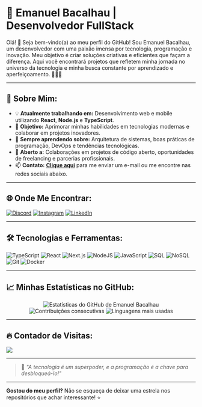 # 🌟 Emanuel Bacalhau | Desenvolvedor FullStack

Olá! 👋 Seja bem-vindo(a) ao meu perfil do GitHub! Sou Emanuel Bacalhau, um desenvolvedor com uma paixão imensa por tecnologia, programação e inovação. Meu objetivo é criar soluções criativas e eficientes que façam a diferença. Aqui você encontrará projetos que refletem minha jornada no universo da tecnologia e minha busca constante por aprendizado e aperfeiçoamento. 🚀👨‍💻

---

## 🚀 Sobre Mim:
- 💡 **Atualmente trabalhando em:** Desenvolvimento web e mobile utilizando **React**, **Node.js** e **TypeScript**.
- 🎯 **Objetivo:** Aprimorar minhas habilidades em tecnologias modernas e colaborar em projetos inovadores.
- 🌱 **Sempre aprendendo sobre:** Arquitetura de sistemas, boas práticas de programação, DevOps e tendências tecnológicas.
- 🤝 **Aberto a:** Colaborações em projetos de código aberto, oportunidades de freelancing e parcerias profissionais.
- 📫 **Contato:** [**Clique aqui**](mailto:carlosemanuelbatistabacalhau@gmail.com) para me enviar um e-mail ou me encontre nas redes sociais abaixo.

---

## 🌐 Onde Me Encontrar:
[![Discord](https://img.shields.io/badge/Discord-%237289DA.svg?logo=discord&logoColor=white)](https://discord.com/users/Bacalhau#1867) 
[![Instagram](https://img.shields.io/badge/Instagram-%23E4405F.svg?logo=Instagram&logoColor=white)](https://www.instagram.com/emanuelbacalhau_) 
[![LinkedIn](https://img.shields.io/badge/LinkedIn-%230077B5.svg?logo=linkedin&logoColor=white)](www.linkedin.com/in/emanuel-bacalhau)

---

## 🛠️ Tecnologias e Ferramentas:
![TypeScript](https://img.shields.io/badge/TypeScript-%23007ACC.svg?style=for-the-badge&logo=typescript&logoColor=white) 
![React](https://img.shields.io/badge/React-%2320232a.svg?style=for-the-badge&logo=react&logoColor=%2361DAFB) 
![Next.js](https://img.shields.io/badge/Next.js-%23000000.svg?style=for-the-badge&logo=next.js&logoColor=white) 
![NodeJS](https://img.shields.io/badge/Node.js-6DA55F?style=for-the-badge&logo=node.js&logoColor=white) 
![JavaScript](https://img.shields.io/badge/JavaScript-%23323330.svg?style=for-the-badge&logo=javascript&logoColor=%23F7DF1E) 
![SQL](https://img.shields.io/badge/SQL-%2300f.svg?style=for-the-badge&logo=mysql&logoColor=white) 
![NoSQL](https://img.shields.io/badge/NoSQL-%23ea2b2b.svg?style=for-the-badge&logo=mongodb&logoColor=white) 
![Git](https://img.shields.io/badge/Git-%23F05033.svg?style=for-the-badge&logo=git&logoColor=white) 
![Docker](https://img.shields.io/badge/Docker-%232496ED.svg?style=for-the-badge&logo=docker&logoColor=white)

---

## 📈 Minhas Estatísticas no GitHub:
<div align="center">
  <img src="https://github-readme-stats.vercel.app/api?username=EmanuelBacalhau&theme=radical&hide_border=false&include_all_commits=true&count_private=true" alt="Estatísticas do GitHub de Emanuel Bacalhau">
  <img src="https://github-readme-streak-stats.herokuapp.com/?user=EmanuelBacalhau&theme=radical&hide_border=false" alt="Contribuições consecutivas">
  <img src="https://github-readme-stats.vercel.app/api/top-langs/?username=EmanuelBacalhau&theme=radical&hide_border=false&include_all_commits=true&count_private=true&layout=compact" alt="Linguagens mais usadas">
</div>

---

## 🔥 Contador de Visitas:
[![](https://visitcount.itsvg.in/api?id=EmanuelBacalhau&icon=5&color=6)](https://visitcount.itsvg.in)

---

> 🌟 *"A tecnologia é um superpoder, e a programação é a chave para desbloqueá-lo!"*

---

**Gostou do meu perfil?** Não se esqueça de deixar uma estrela nos repositórios que achar interessante! ⭐
